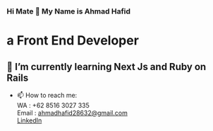 ### Hi Mate 👋 My Name is Ahmad Hafid
# a Front End Developer
<!--
**ocinz/ocinz** is a ✨ _special_ ✨ repository because its `README.md` (this file) appears on your GitHub profile.

Here are some ideas to get you started:

- 🔭 I’m currently working on ...
- 🌱 I’m currently learning ...
- 👯 I’m looking to collaborate on ...
- 🤔 I’m looking for help with ...
- 💬 Ask me about ...
- 📫 How to reach me: ...
- 😄 Pronouns: ...
- ⚡ Fun fact: ...
-->

## 🌱 I’m currently learning Next Js and Ruby on Rails
- 📫 How to reach me: <br>
    WA    : +62 8516 3027 335 <br>
    Email : ahmadhafid28632@gmail.com <br>
    [LinkedIn](https://www.linkedin.com/in/ahmad-hafid-8261b9204/)
